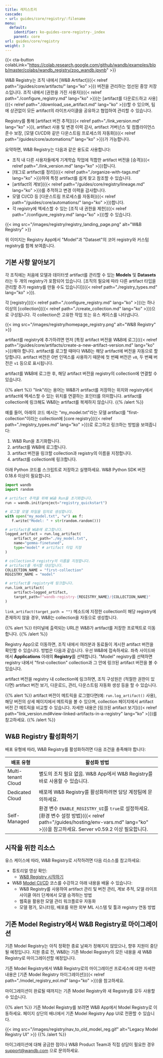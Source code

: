 ```yaml
---
title: 레지스트리
cascade:
- url: guides/core/registry/:filename
menu:
  default:
    identifier: ko-guides-core-registry-_index
    parent: core
url: guides/core/registry
weight: 3
---
```


{{< cta-button colabLink="https://colab.research.google.com/github/wandb/examples/blob/master/colabs/wandb_registry/zoo_wandb.ipynb" >}}

W&B Registry는 조직 내에서 [W&B Artifact]({{< relref path="/guides/core/artifacts/" lang="ko" >}}) 버전을 관리하는 엄선된 중앙 저장소입니다. 조직 내에서 [권한을 가진 사용자]({{< relref path="./configure_registry.md" lang="ko" >}})는 [artifact를 다운로드하고 사용]({{< relref path="./download_use_artifact.md" lang="ko" >}})할 수 있으며, 팀에 상관없이 모든 artifact의 라이프사이클을 공유하고 협업하여 관리할 수 있습니다.

Registry를 통해 [artifact 버전 추적]({{< relref path="./link_version.md" lang="ko" >}}), artifact 사용 및 변경 이력 감사, artifact 거버넌스 및 컴플라이언스 준수 보장, [모델 CI/CD와 같은 다운스트림 프로세스의 자동화]({{< relref path="/guides/core/automations/" lang="ko" >}})가 가능합니다.

요약하면, W&B Registry는 다음과 같은 용도로 사용합니다:

- 조직 내 다른 사용자들에게 기계학습 작업에 적합한 artifact 버전을 [승격]({{< relref path="./link_version.md" lang="ko" >}})합니다.
- [태그로 artifact를 정리]({{< relref path="./organize-with-tags.md" lang="ko" >}})하여 특정 artifact를 쉽게 찾고 참조할 수 있습니다.
- [artifact의 계보]({{< relref path="/guides/core/registry/lineage.md" lang="ko" >}})를 추적하고 변경 이력을 감사합니다.
- 모델 CI/CD 등 [다운스트림 프로세스를 자동화]({{< relref path="/guides/core/automations/" lang="ko" >}})합니다.
- 각 registry에 엑세스할 수 있는 [조직 내 권한을 제한]({{< relref path="./configure_registry.md" lang="ko" >}})할 수 있습니다.



{{< img src="/images/registry/registry_landing_page.png" alt="W&B Registry" >}}

위 이미지는 Registry App에서 "Model"과 "Dataset"의 코어 registry와 커스텀 registry를 함께 보여줍니다.


## 기본 사항 알아보기
각 조직에는 처음에 모델과 데이터셋 artifact를 관리할 수 있는 **Models** 및 **Datasets**라는 두 개의 registry가 포함되어 있습니다. [조직의 필요에 따라 다른 artifact 타입을 관리할 추가 registry를 만들 수도 있습니다]({{< relref path="./registry_types.md" lang="ko" >}}).

각 [registry]({{< relref path="./configure_registry.md" lang="ko" >}})는 하나 이상의 [collection]({{< relref path="./create_collection.md" lang="ko" >}})으로 구성됩니다. 각 collection은 고유한 작업 또는 유스 케이스를 나타냅니다.

{{< img src="/images/registry/homepage_registry.png" alt="W&B Registry" >}}

artifact를 registry에 추가하려면 먼저 [특정 artifact 버전을 W&B에 로그]({{< relref path="/guides/core/artifacts/create-a-new-artifact-version.md" lang="ko" >}})해야 합니다. artifact를 로그할 때마다 W&B는 해당 artifact에 버전을 자동으로 할당합니다. artifact 버전은 0번 인덱스를 사용하기 때문에 첫 번째 버전은 `v0`, 두 번째 버전은 `v1` 등으로 표시됩니다.

artifact를 W&B에 로그한 후, 해당 artifact 버전을 registry의 collection에 연결할 수 있습니다.

{{% alert %}}
"link"라는 용어는 W&B가 artifact를 저장하는 위치와 registry에서 artifact에 엑세스할 수 있는 위치를 연결하는 포인터를 의미합니다. artifact를 collection에 링크해도 W&B는 artifact를 복제하지 않습니다.
{{% /alert %}}

예를 들어, 아래의 코드 예시는 "my_model.txt"라는 모델 artifact를 "first-collection"이라는 collection에 [core registry]({{< relref path="./registry_types.md" lang="ko" >}})로 로그하고 링크하는 방법을 보여줍니다:

1. W&B Run을 초기화합니다.
2. artifact를 W&B에 로그합니다.
3. artifact 버전을 링크할 collection과 registry의 이름을 지정합니다.
4. artifact를 collection에 링크합니다.

아래 Python 코드를 스크립트로 저장하고 실행하세요. W&B Python SDK 버전 0.18.6 이상이 필요합니다.

```python title="hello_collection.py"
import wandb
import random

# artifact 추적을 위해 W&B Run을 초기화합니다.
run = wandb.init(project="registry_quickstart") 

# 로그할 모델 파일을 임의로 생성합니다.
with open("my_model.txt", "w") as f:
   f.write("Model: " + str(random.random()))

# artifact를 W&B에 로그합니다.
logged_artifact = run.log_artifact(
    artifact_or_path="./my_model.txt", 
    name="gemma-finetuned", 
    type="model" # artifact 타입 지정
)

# collection과 registry의 이름을 지정합니다.
# artifact를 게시할 대상입니다.
COLLECTION_NAME = "first-collection"
REGISTRY_NAME = "model"

# artifact를 registry에 링크합니다.
run.link_artifact(
    artifact=logged_artifact, 
    target_path=f"wandb-registry-{REGISTRY_NAME}/{COLLECTION_NAME}"
)
```

`link_artifact(target_path = "")` 메소드에 지정한 collection이 해당 registry에 존재하지 않을 경우, W&B는 collection을 자동으로 생성합니다.

{{% alert %}}
터미널에 출력되는 URL은 W&B가 artifact를 저장한 프로젝트로 이동합니다.
{{% /alert %}}

Registry App으로 이동하면, 조직 내에서 여러분과 동료들이 게시한 artifact 버전을 확인할 수 있습니다. 방법은 다음과 같습니다. 우선 W&B에 접속하세요. 좌측 사이드바에서 **Applications** 아래의 **Registry**를 선택합니다. "Model" registry를 선택하면 registry 내에서 "first-collection" collection과 그 안에 링크된 artifact 버전을 볼 수 있습니다.

artifact 버전을 registry 내 collection에 링크하면, 조직 구성원은 (적절한 권한이 있다면) artifact 버전 보기, 다운로드, 관리, 다운스트림 자동화 생성 등을 할 수 있습니다.

{{% alert %}}
artifact 버전이 메트릭을 로그했다면(예: `run.log_artifact()` 사용), 해당 버전의 상세 페이지에서 메트릭을 볼 수 있으며, collection 페이지에서 artifact 버전 간 메트릭을 비교할 수 있습니다. 자세한 내용은 [링크된 artifact 보기]({{< relref path="link_version.md#view-linked-artifacts-in-a-registry" lang="ko" >}})를 참고하세요.
{{% /alert %}}

## W&B Registry 활성화하기

배포 유형에 따라, W&B Registry를 활성화하려면 다음 조건을 충족해야 합니다:

| 배포 유형 | 활성화 방법 |
| ----- | ----- |
| Multi-tenant Cloud | 별도의 조치 필요 없음. W&B App에서 W&B Registry를 바로 사용할 수 있습니다. |
| Dedicated Cloud | 배포에 W&B Registry를 활성화하려면 담당 계정팀에 문의하세요. |
| Self-Managed | 환경 변수 `ENABLE_REGISTRY_UI`를 `true`로 설정하세요. [환경 변수 설정 방법]({{< relref path="/guides/hosting/env-vars.md" lang="ko" >}})을 참고하세요. Server v0.59.2 이상 필요합니다. |


## 시작을 위한 리소스

유스 케이스에 따라, W&B Registry로 시작하려면 다음 리소스를 참고하세요:

* 튜토리얼 영상 확인:
    * [W&B Registry 시작하기](https://www.youtube.com/watch?v=p4XkVOsjIeM)
* W&B [Model CI/CD](https://www.wandb.courses/courses/enterprise-model-management) 코스를 수강하고 아래 내용을 배울 수 있습니다:
    * W&B Registry를 사용하여 artifact 관리 및 버전 관리, 계보 추적, 모델 라이프사이클 여러 단계에서 모델 승격하는 방법
    * 웹훅을 활용한 모델 관리 워크플로우 자동화
    * 모델 평가, 모니터링, 배포를 위한 외부 ML 시스템 및 툴과 registry 연동 방법



## 기존 Model Registry에서 W&B Registry로 마이그레이션

기존 Model Registry는 아직 정확한 종료 날짜가 정해지지 않았으나, 향후 지원이 중단될 예정입니다. 지원 종료 전, W&B는 기존 Model Registry의 모든 내용을 새 W&B Registry로 마이그레이션할 예정입니다.

기존 Model Registry에서 W&B Registry로의 마이그레이션 프로세스에 대한 자세한 내용은 [기존 Model Registry 마이그레이션]({{< relref path="./model_registry_eol.md" lang="ko" >}})을 참고하세요.

마이그레이션이 완료될 때까지는 기존 Model Registry와 새 Registry를 모두 사용할 수 있습니다.

{{% alert %}}
기존 Model Registry를 보려면 W&B App에서 Model Registry로 이동하세요. 페이지 상단의 배너에서 기존 Model Registry App UI로 전환할 수 있습니다.

{{< img src="/images/registry/nav_to_old_model_reg.gif" alt="Legacy Model Registry UI" >}}
{{% /alert %}}


마이그레이션에 대해 궁금한 점이나 W&B Product Team과 직접 상담이 필요한 경우 support@wandb.com 으로 문의하세요.